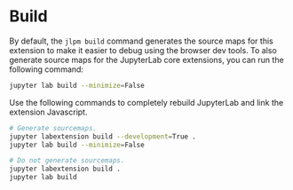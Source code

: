 # Build

By default, the `jlpm build` command generates the source maps for this extension to make it easier to debug using the browser dev tools. To also generate source maps for the JupyterLab core extensions, you can run the following command:

```bash
jupyter lab build --minimize=False
```

Use the following commands to completely rebuild JupyterLab and link the extension Javascript.

```bash
# Generate sourcemaps.
jupyter labextension build --development=True .
jupyter lab build --minimize=False
```

```bash
# Do not generate sourcemaps.
jupyter labextension build .
jupyter lab build
```
